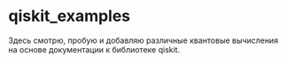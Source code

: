 # qiskit_examples

Здесь смотрю, пробую и добавляю различные квантовые вычисления на основе
документации к библиотеке qiskit.